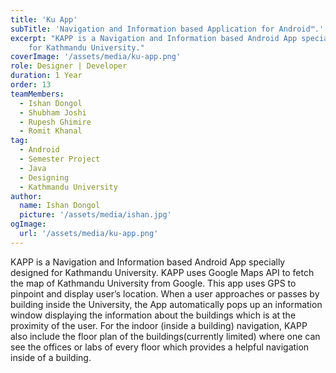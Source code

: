 ```yaml
---
title: 'Ku App'
subTitle: 'Navigation and Information based Application for Android™.'
excerpt: "KAPP is a Navigation and Information based Android App specially designed
    for Kathmandu University."
coverImage: '/assets/media/ku-app.png'
role: Designer | Developer
duration: 1 Year
order: 13
teamMembers:
  - Ishan Dongol
  - Shubham Joshi
  - Rupesh Ghimire
  - Romit Khanal
tag:
  - Android
  - Semester Project
  - Java
  - Designing
  - Kathmandu University
author:
  name: Ishan Dongol
  picture: '/assets/media/ishan.jpg'
ogImage:
  url: '/assets/media/ku-app.png'
---
```


KAPP is a Navigation and Information based Android App specially designed
    for Kathmandu University. KAPP uses Google Maps API to fetch the map of Kathmandu
    University from Google. This app uses GPS to pinpoint and display user’s location.  When
    a user approaches or passes by building inside the University, the App automatically
    pops up an information window displaying the information about the buildings which
    is at the proximity of the user. For the indoor (inside a building) navigation,
    KAPP also include the floor plan of the buildings(currently limited) where one
    can see the offices or labs of every floor which provides a helpful navigation
    inside of a building.